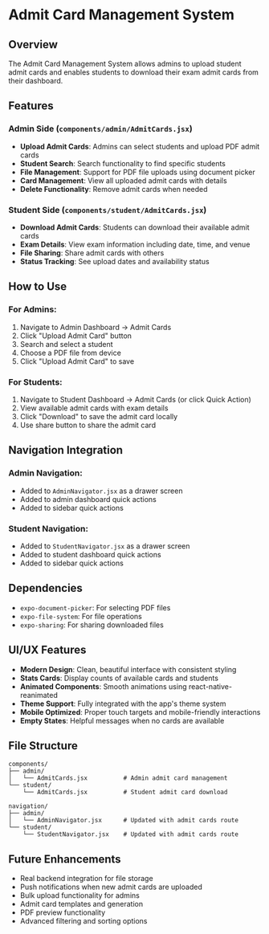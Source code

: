 # Admit Card Management System

## Overview

The Admit Card Management System allows admins to upload student admit cards and enables students to download their exam admit cards from their dashboard.

## Features

### Admin Side (`components/admin/AdmitCards.jsx`)

- **Upload Admit Cards**: Admins can select students and upload PDF admit cards
- **Student Search**: Search functionality to find specific students
- **File Management**: Support for PDF file uploads using document picker
- **Card Management**: View all uploaded admit cards with details
- **Delete Functionality**: Remove admit cards when needed

### Student Side (`components/student/AdmitCards.jsx`)

- **Download Admit Cards**: Students can download their available admit cards
- **Exam Details**: View exam information including date, time, and venue
- **File Sharing**: Share admit cards with others
- **Status Tracking**: See upload dates and availability status

## How to Use

### For Admins:

1. Navigate to Admin Dashboard → Admit Cards
2. Click "Upload Admit Card" button
3. Search and select a student
4. Choose a PDF file from device
5. Click "Upload Admit Card" to save

### For Students:

1. Navigate to Student Dashboard → Admit Cards (or click Quick Action)
2. View available admit cards with exam details
3. Click "Download" to save the admit card locally
4. Use share button to share the admit card

## Navigation Integration

### Admin Navigation:

- Added to `AdminNavigator.jsx` as a drawer screen
- Added to admin dashboard quick actions
- Added to sidebar quick actions

### Student Navigation:

- Added to `StudentNavigator.jsx` as a drawer screen
- Added to student dashboard quick actions
- Added to sidebar quick actions

## Dependencies

- `expo-document-picker`: For selecting PDF files
- `expo-file-system`: For file operations
- `expo-sharing`: For sharing downloaded files

## UI/UX Features

- **Modern Design**: Clean, beautiful interface with consistent styling
- **Stats Cards**: Display counts of available cards and students
- **Animated Components**: Smooth animations using react-native-reanimated
- **Theme Support**: Fully integrated with the app's theme system
- **Mobile Optimized**: Proper touch targets and mobile-friendly interactions
- **Empty States**: Helpful messages when no cards are available

## File Structure

```
components/
├── admin/
│   └── AdmitCards.jsx          # Admin admit card management
└── student/
    └── AdmitCards.jsx          # Student admit card download

navigation/
├── admin/
│   └── AdminNavigator.jsx      # Updated with admit cards route
└── student/
    └── StudentNavigator.jsx    # Updated with admit cards route
```

## Future Enhancements

- Real backend integration for file storage
- Push notifications when new admit cards are uploaded
- Bulk upload functionality for admins
- Admit card templates and generation
- PDF preview functionality
- Advanced filtering and sorting options
